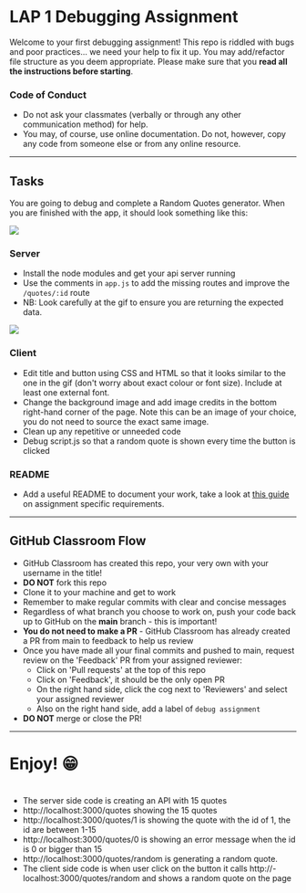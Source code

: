 # LAP 1 Debugging Assignment

Welcome to your first debugging assignment!
This repo is riddled with bugs and poor practices... we need your help to fix it up.
You may add/refactor file structure as you deem appropriate.
Please make sure that you **read all the instructions before starting**.

### Code of Conduct

- Do not ask your classmates (verbally or through any other communication method) for help.
- You may, of course, use online documentation. Do not, however, copy any code from someone else or from any online resource.

---

## Tasks

You are going to debug and complete a Random Quotes generator. When you are finished with the app, it should look something like this:

![](__demos/assessment-1-giphy.gif)

### Server

- Install the node modules and get your api server running
- Use the comments in `app.js` to add the missing routes and improve the `/quotes/:id` route
- NB: Look carefully at the gif to ensure you are returning the expected data.

![](__demos/app-routes.gif)

### Client

- Edit title and button using CSS and HTML so that it looks similar to the one in the gif (don't worry about exact colour or font size). Include at least one external font.
- Change the background image and add image credits in the bottom right-hand corner of the page. Note this can be an image of your choice, you do not need to source the exact same image.
- Clean up any repetitive or unneeded code
- Debug script.js so that a random quote is shown every time the button is clicked

### README

- Add a useful README to document your work, take a look at [this guide](https://gist.github.com/getfutureproof-admin/dfe45adba508f931bf83d144cbbf6bbe) on assignment specific requirements.

---

## GitHub Classroom Flow

- GitHub Classroom has created this repo, your very own with your username in the title!
- **DO NOT** fork this repo
- Clone it to your machine and get to work
- Remember to make regular commits with clear and concise messages
- Regardless of what branch you choose to work on, push your code back up to GitHub on the **main** branch - this is important!
- **You do not need to make a PR** - GitHub Classroom has already created a PR from main to feedback to help us review
- Once you have made all your final commits and pushed to main, request review on the 'Feedback' PR from your assigned reviewer:
  - Click on 'Pull requests' at the top of this repo
  - Click on 'Feedback', it should be the only open PR
  - On the right hand side, click the cog next to 'Reviewers' and select your assigned reviewer
  - Also on the right hand side, add a label of `debug assignment`
- **DO NOT** merge or close the PR!

---

# Enjoy! 😁

#

- The server side code is creating an API with 15 quotes
- http://localhost:3000/quotes showing the 15 quotes
- http://localhost:3000/quotes/1 is showing the quote with the id of 1, the id are between 1-15
- http://localhost:3000/quotes/0 is showing an error message when the id is 0 or bigger than 15
- http://localhost:3000/quotes/random is generating a random quote.
- The client side code is when user click on the button it calls http://-localhost:3000/quotes/random and shows a random quote on the page
